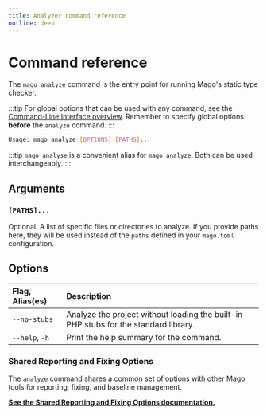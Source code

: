 ```yaml
---
title: Analyzer command reference
outline: deep
---
```


# Command reference

The `mago analyze` command is the entry point for running Mago's static type checker.

:::tip
For global options that can be used with any command, see the [Command-Line Interface overview](/fundamentals/command-line-interface.md). Remember to specify global options **before** the `analyze` command.
:::

```sh
Usage: mago analyze [OPTIONS] [PATHS]...
```

:::tip
`mago analyse` is a convenient alias for `mago analyze`. Both can be used interchangeably.
:::

## Arguments

### `[PATHS]...`

Optional. A list of specific files or directories to analyze. If you provide paths here, they will be used instead of the `paths` defined in your `mago.toml` configuration.

## Options

| Flag, Alias(es) | Description                                                                          |
| :-------------- | :----------------------------------------------------------------------------------- |
| `--no-stubs`    | Analyze the project without loading the built-in PHP stubs for the standard library. |
| `--help`, `-h`  | Print the help summary for the command.                                              |

### Shared Reporting and Fixing Options

The `analyze` command shares a common set of options with other Mago tools for reporting, fixing, and baseline management.

[**See the Shared Reporting and Fixing Options documentation.**](/fundamentals/shared-reporting-options.md)
